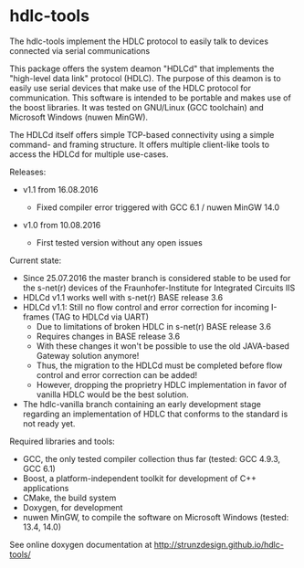 # hdlc-tools
The hdlc-tools implement the HDLC protocol to easily talk to devices connected via serial communications

This package offers the system deamon "HDLCd" that implements the "high-level data link" protocol (HDLC).
The purpose of this deamon is to easily use serial devices that make use of the HDLC protocol for communication.
This software is intended to be portable and makes use of the boost libraries. It was tested on GNU/Linux (GCC toolchain) and Microsoft Windows (nuwen MinGW).

The HDLCd itself offers simple TCP-based connectivity using a simple command- and framing structure. It offers multiple client-like tools to access the HDLCd for multiple use-cases.

Releases:
- v1.1 from 16.08.2016
  - Fixed compiler error triggered with GCC 6.1 / nuwen MinGW 14.0


- v1.0 from 10.08.2016
  - First tested version without any open issues

Current state:
- Since 25.07.2016 the master branch is considered stable to be used for the s-net(r) devices of the Fraunhofer-Institute for Integrated Circuits IIS
- HDLCd v1.1 works well with s-net(r) BASE release 3.6
- HDLCd v1.1: Still no flow control and error correction for incoming I-frames (TAG to HDLCd via UART)
  - Due to limitations of broken HDLC in s-net(r) BASE release 3.6
  - Requires changes in BASE release 3.6
  - With these changes it won't be possible to use the old JAVA-based Gateway solution anymore!
  - Thus, the migration to the HDLCd must be completed before flow control and error correction can be added!
  - However, dropping the proprietry HDLC implementation in favor of vanilla HDLC would be the best solution.
- The hdlc-vanilla branch containing an early development stage regarding an implementation of HDLC that conforms to the standard is not ready yet.

Required libraries and tools:
- GCC, the only tested compiler collection thus far (tested: GCC 4.9.3, GCC 6.1)
- Boost, a platform-independent toolkit for development of C++ applications
- CMake, the build system
- Doxygen, for development
- nuwen MinGW, to compile the software on Microsoft Windows (tested: 13.4, 14.0)

See online doxygen documentation at http://strunzdesign.github.io/hdlc-tools/

